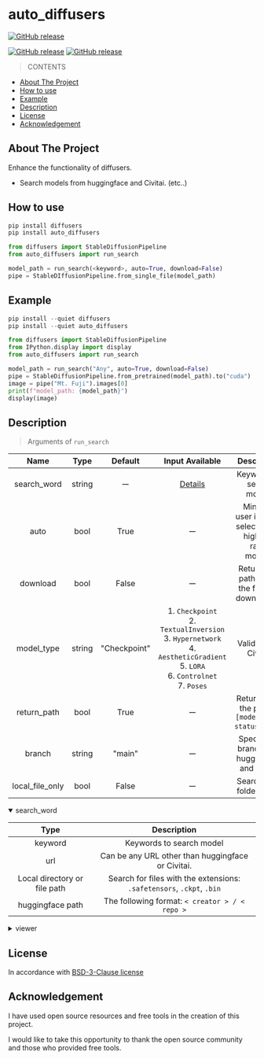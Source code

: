 # auto_diffusers


<p>
    <a href="https://github.com/suzukimain/auto_diffusers/blob/main/LICENSE"><img alt="GitHub release" src="https://img.shields.io/badge/license-BSD%203--Clause-blue.svg?style=social"></a>
</p>
<p>
    <a href="https://pepy.tech/project/auto_diffusers"><img alt="GitHub release" src="https://static.pepy.tech/badge/auto_diffusers"></a>
    <a href="https://github.com/suzukimain/auto_diffusers/releases"><img alt="GitHub release" src="https://img.shields.io/github/release/suzukimain/auto_diffusers.svg"></a>
</p>


>CONTENTS
+ [About The Project](#About_The_Project)
+ [How to use](#How_to_use)
+ [Example](#Example)
+ [Description](#Description)
+ [License](#License)
+ [Acknowledgement](#Acknowledgement)

## About The Project<a name = "About_The_Project"></a>
Enhance the functionality of diffusers.
* Search models from huggingface and Civitai. 
(etc..)


##  How to use<a name = "How_to_use"></a>

```python
pip install diffusers
pip install auto_diffusers

from diffusers import StableDiffusionPipeline
from auto_diffusers import run_search

model_path = run_search(<keyword>, auto=True, download=False)
pipe = StableDIffusionPipeline.from_single_file(model_path)
```

##  Example<a name = "Example"></a>

```python
pip install --quiet diffusers
pip install --quiet auto_diffusers

from diffusers import StableDiffusionPipeline
from IPython.display import display
from auto_diffusers import run_search

model_path = run_search("Any", auto=True, download=False)
pipe = StableDiffusionPipeline.from_pretrained(model_path).to("cuda")
image = pipe("Mt. Fuji").images[0]
print(f"model_path: {model_path}")
display(image)
```

##  Description<a name = "Description"></a>
> Arguments of `run_search`
> 
| Name           | Type   | Default     | Input Available  | Description |
|:--------------:|:------:|:-----------:|:----------------:|:--------------------------------------------------------:|
| search_word    | string | ー          | [Details](#search-word) | Keywords to search models |
| auto           | bool   | True        | ー                | Minimize user input by selecting the highest-rated models. |
| download       | bool   | False       | ー                | Returns the path where the file was downloaded. |
| model_type     | string | "Checkpoint"| 1. `Checkpoint`<br>2. `TextualInversion`<br>3. `Hypernetwork`<br>4. `AestheticGradient`<br>5. `LORA`<br>6. `Controlnet`<br>7. `Poses` | Valid only in Civitai. |
| return_path    | bool   | True        | ー                | Returns only the path or `[model_path, status_dict]`. |
| branch         | string | "main"      | ー                | Specify the branches of huggingface and civitai. |
| local_file_only| bool   | False       | ー                | Search local folders only. |


<a id="search-word"></a>
<details open>
<summary>search_word</summary>

| Type                         | Description                                                            |
| :--------------------------: | :--------------------------------------------------------------------: |
| keyword                      | Keywords to search model<br>                                           |
| url                          | Can be any URL other than huggingface or Civitai.                      |
| Local directory or file path | Search for files with the extensions: `.safetensors`, `.ckpt`, `.bin`  |
| huggingface path             | The following format: `< creator > / < repo >`                         |

</details>

<details>
<summary>viewer</summary>
  <img src="https://visitor-badge.laobi.icu/badge?page_id=suzukimain.auto_diffusers" alt="Visitor Badge">
</details>

## License<a name = "License"></a>
In accordance with [BSD-3-Clause license](LICENSE)



## Acknowledgement<a name = "Acknowledgement"></a>

I have used open source resources and free tools in the creation of this project.

I would like to take this opportunity to thank the open source community and those who provided free tools.


